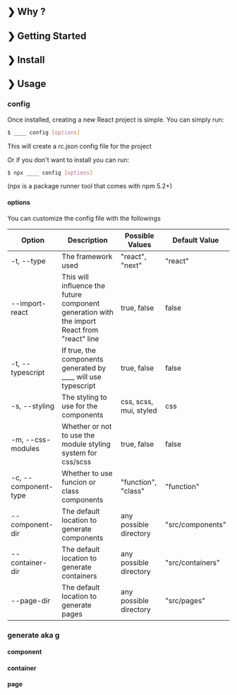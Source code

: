 #

## ❯ Why ?

## ❯ Getting Started

## ❯ Install

## ❯ Usage

### config

Once installed, creating a new React project is simple. You can simply run:

```bash
$ ____ config [options]
```

This will create a rc.json config file for the project

Or if you don't want to install you can run:

```bash
$ npx ____ config [options]
```

(npx is a package runner tool that comes with npm 5.2+)

#### options

You can customize the config file with the followings

| Option               | Description                                                                                 | Possible Values        | Default Value    |
| -------------------- | ------------------------------------------------------------------------------------------- | ---------------------- | ---------------- |
| -t, --type           | The framework used                                                                          | "react", "next"        | "react"          |
| --import-react       | This will influence the future component generation with the import React from "react" line | true, false            | false            |
| -t, --typescript     | If true, the components generated by \_\_\_\_ will use typescript                           | true, false            | false            |
| -s, --styling        | The styling to use for the components                                                       | css, scss, mui, styled | css              |
| -m, --css-modules    | Whether or not to use the module styling system for css/scss                                | true, false            | false            |
| -c, --component-type | Whether to use funcion or class components                                                  | "function", "class"    | "function"       |
| --component-dir      | The default location to generate components                                                 | any possible directory | "src/components" |
| --container-dir      | The default location to generate containers                                                 | any possible directory | "src/containers" |
| --page-dir           | The default location to generate pages                                                      | any possible directory | "src/pages"      |

### generate aka g

#### component

#### container

#### page
